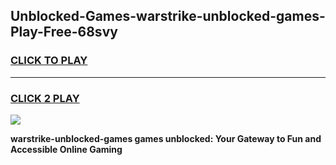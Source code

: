 
## Unblocked-Games-warstrike-unblocked-games-Play-Free-68svy
<h3>
<a href="https://premium76.site?title=warstrike-unblocked-games&ref=15A">CLICK TO PLAY</a></h3>
<hr>

<h3>
<a href="https://premium76.site?title=warstrike-unblocked-games&ref=15A">CLICK 2 PLAY</a>
  
</h3>

<a href="https://premium76.site?title=warstrike-unblocked-games&ref=15A"><img src="https://clearcache.store/games.png"></a>


**warstrike-unblocked-games games unblocked: Your Gateway to Fun and Accessible Online Gaming**
